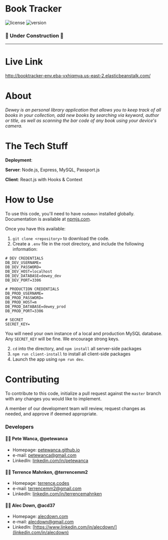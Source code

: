# Book Tracker
![license](https://img.shields.io/badge/license-MIT-green)
![version](https://img.shields.io/badge/version-v0.0.1.alpha-blue)

### 🚧  Under Construction  🚧

<hr />

# Live Link
http://booktracker-env.eba-vxhiqmya.us-east-2.elasticbeanstalk.com/

# About
_Dewey is an personal library application that allows you to keep track of all books in your collection, add new books by searching via keyword, author or title, as well as scanning the bar code of any book using your device's camera._

# The Tech Stuff

<!-- TODO: @TERRENCEMM2 -->
**Deployment**: 

**Server**: Node.js, Express, MySQL, Passport.js

**Client**: React.js with Hooks & Context

# How to Use
To use this code, you'll need to have `nodemon` installed globally. Documentation is available at [npmjs.com](https://www.npmjs.com/package/nodemon).


Once you have this available:

1. `git clone <repository>` to download the code.
2. Create a `.env` file in the root directory, and include the following information: 
```
# DEV CREDENTIALS
DB_DEV_USERNAME=
DB_DEV_PASSWORD=
DB_DEV_HOST=localhost
DB_DEV_DATABASE=dewey_dev
DB_DEV_PORT=3306

# PRODUCTION CREDENTIALS
DB_PROD_USERNAME=
DB_PROD_PASSWORD=
DB_PROD_HOST=m
DB_PROD_DATABASE=dewey_prod
DB_PROD_PORT=3306

# SECRET
SECRET_KEY=
```

You will need your own instance of a local and production MySQL database. Any `SECRET_KEY` will be fine. We encourage strong keys.

2. `cd` into the directory, and `npm install` all server-side packages
3. `npm run client-install` to install all client-side packages
4. Launch the app using `npm run dev`.


# Contributing
To contribute to this code, initialize a pull request against the `master` branch with any changes you would like to implement. 

A member of our development team will review, request changes as needed, and approve if deemed appropriate.

### Developers 

#### 👨‍💻 Pete Wanca, @petewanca
* Homepage: [petewanca.github.io](https://petewanca.github.io/)
* e-mail: petewanca@gmail.com
* LinkedIn: [linkedin.com/in/petewanca](https://www.linkedin.com/in/petewanca/)

#### 👨‍💻 Terrence Mahnken, @terrencemm2
* Homepage: [terrence.codes](https://terrence.codes)
* e-mail: terrencemm2@gmail.com
* LinkedIn: [linkedin.com/in/terrencemahnken](https://www.linkedin.com/in/terrencemahnken/)

#### 👨‍💻 Alec Down, @acd37
* Homepage: [alecdown.com](https://alecdown.com)
* e-mail: alecdown@gmail.com
* LinkedIn: [https://www.linkedin.com/in/alecdown/](linkedin.com/in/alecdown)